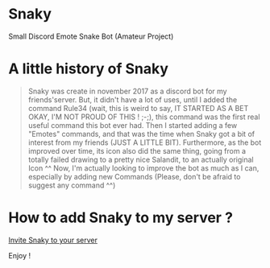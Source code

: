 # Snaky
Small Discord Emote Snake Bot (Amateur Project)

# A little history of Snaky
>Snaky was create in november 2017 as a discord bot for my friends'server.
But, it didn't have a lot of uses, until I added the command Rule34 (wait, this is weird to say, IT STARTED AS A BET OKAY, I'M NOT PROUD OF THIS ! ;-;),
this command was the first real useful command this bot ever had.
Then I started adding a few "Emotes" commands, and that was the time when Snaky got a bit of interest from my friends (JUST A LITTLE BIT).
Furthermore, as the bot improved over time, its icon also did the same thing, going from a totally failed drawing to a pretty nice Salandit, to an actually original Icon ^^
Now, I'm actually looking to improve the bot as much as I can, especially by adding new Commands (Please, don't be afraid to suggest any command ^^)

# How to add Snaky to my server ?

[Invite Snaky to your server](https://discordapp.com/oauth2/authorize?client_id=455371839519064072&scope=bot)

Enjoy !